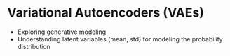 # Variational Autoencoders (VAEs)

- Exploring generative modeling
- Understanding latent variables (mean, std) for modeling the probability distribution 
